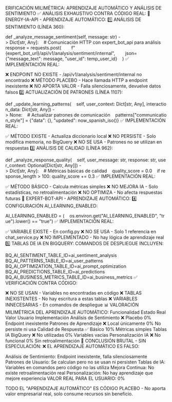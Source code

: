 ERIFICACIÓN MILIMÉTRICA: APRENDIZAJE AUTOMÁTICO Y ANÁLISIS DE SENTIMIENTO
✅ ANÁLISIS EXHAUSTIVO CONTRA CÓDIGO REAL:
🧠 ENERGY-IA-API - APRENDIZAJE AUTOMÁTICO:
1️⃣ ANÁLISIS DE SENTIMIENTO (LÍNEA 360):

def _analyze_message_sentiment(self, message: str) -> Dict[str, Any]:    # Comunicación HTTP con expert_bot_api para análisis    response = requests.post(        f"{expert_bot_url}/api/v1/analysis/sentiment/internal",        json={"message_text": message, "user_id": temp_user_id}    )
✅ IMPLEMENTACIÓN REAL:

❌ ENDPOINT NO EXISTE - /api/v1/analysis/sentiment/internal no encontrado
❌ MÉTODO PLACEBO - Hace llamada HTTP a endpoint inexistente
❌ NO APORTA VALOR - Falla silenciosamente, devuelve datos falsos
2️⃣ ACTUALIZACIÓN DE PATRONES (LÍNEA 1107):

def _update_learning_patterns(    self, user_context: Dict[str, Any], interaction_data: Dict[str, Any]) -> None:    # Actualizar patrones de comunicación    patterns["communication_style"] = {"data": {}, "updated": now_spanish_iso()}
✅ IMPLEMENTACIÓN REAL:

✅ MÉTODO EXISTE - Actualiza diccionario local
❌ NO PERSISTE - Solo modifica memoria, no BigQuery
❌ NO SE USA - Patrones no se utilizan en respuestas
3️⃣ ANÁLISIS DE CALIDAD (LÍNEA 962):

def _analyze_response_quality(    self, user_message: str, response: str, user_context: Optional[Dict[str, Any]]) -> Dict[str, Any]:    # Métricas básicas de calidad    quality_score = 0.0    if response_length > 100: quality_score += 0.3
✅ IMPLEMENTACIÓN REAL:

✅ MÉTODO BÁSICO - Calcula métricas simples
❌ NO MEJORA IA - Solo estadísticas, no retroalimentación
❌ NO OPTIMIZA - No afecta respuestas futuras
🏢 EXPERT-BOT-API - APRENDIZAJE AUTOMÁTICO:
4️⃣ CONFIGURACIÓN AI_LEARNING_ENABLED:

AI_LEARNING_ENABLED = (    os.environ.get("AI_LEARNING_ENABLED", "true").lower() == "true")
✅ IMPLEMENTACIÓN REAL:

✅ VARIABLE EXISTE - En config.py
❌ NO SE USA - Solo 1 referencia en chat_service.py
❌ NO IMPLEMENTADO - No hay lógica de aprendizaje real
5️⃣ TABLAS DE IA EN BIGQUERY:
COMANDOS DE DESPLIEGUE INCLUYEN:

BQ_AI_SENTIMENT_TABLE_ID=ai_sentiment_analysis
BQ_AI_PATTERNS_TABLE_ID=ai_user_patterns
BQ_AI_OPTIMIZATION_TABLE_ID=ai_prompt_optimization
BQ_AI_PREDICTIONS_TABLE_ID=ai_predictions
BQ_AI_BUSINESS_METRICS_TABLE_ID=ai_business_metrics
✅ VERIFICACIÓN CONTRA CÓDIGO:

❌ NO SE USAN - Variables no encontradas en código
❌ TABLAS INEXISTENTES - No hay escritura a estas tablas
❌ VARIABLES INNECESARIAS - En comandos de despliegue
📊 VALORACIÓN MILIMÉTRICA DEL APRENDIZAJE AUTOMÁTICO:
Funcionalidad	Estado Real	Valor Usuario	Implementación
Análisis de Sentimiento	❌ Placebo	0%	Endpoint inexistente
Patrones de Aprendizaje	❌ Local únicamente	0%	No persiste ni usa
Calidad de Respuesta	✅ Básico	10%	Métricas simples
Tablas IA BigQuery	❌ No utilizadas	0%	Variables vacías
Personalización IA	❌ No funcional	0%	Sin retroalimentación
🚨 CONCLUSIÓN BRUTAL - SIN ESPECULACIÓN:
❌ EL APRENDIZAJE AUTOMÁTICO ES FALSO:

Análisis de Sentimiento: Endpoint inexistente, falla silenciosamente
Patrones de Usuario: Se calculan pero no se usan ni persisten
Tablas de IA: Variables en comandos pero código no las utiliza
Mejora Continua: No existe retroalimentación real
Personalización: No hay aprendizaje que mejore experiencia
VALOR REAL PARA EL USUARIO: 0%

TODO EL "APRENDIZAJE AUTOMÁTICO" ES CÓDIGO PLACEBO - No aporta valor empresarial real, solo consume recursos sin beneficio.